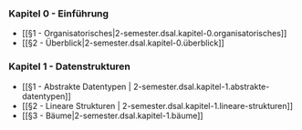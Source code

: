 
### Kapitel 0 - Einführung
- [[§1 - Organisatorisches|2-semester.dsal.kapitel-0.organisatorisches]]
- [[§2 - Überblick|2-semester.dsal.kapitel-0.überblick]]

### Kapitel 1 - Datenstrukturen
- [[§1 - Abstrakte Datentypen | 2-semester.dsal.kapitel-1.abstrakte-datentypen]]
- [[§2 - Lineare Strukturen | 2-semester.dsal.kapitel-1.lineare-strukturen]]
- [[§3 - Bäume|2-semester.dsal.kapitel-1.bäume]]
